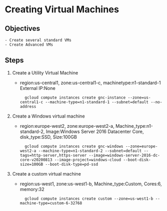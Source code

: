 # Creating Virtual Machines

## Objectives
    - Create several standard VMs
    - Create Advanced VMs

## Steps
1.  Create a Utility Virtual Machine

    - region:us-central1, zone:us-central1-c, machinetype:n1-standard-1 External IP:None

            gcloud compute instances create gnc-instance --zone=us-central1-c --machine-type=n1-standard-1 --subnet=default --no-address

2.  Create a Windows virtual machine

    - region:europe-west2, zone:europe-west2-a, Machine_type:n1-standard-2, Image:Windows Server 2016 Datacenter Core, disk_type:SSD, Size:100GB

            gcloud compute instances create gnc-windows --zone=europe-west2-a --machine-type=n1-standard-2 --subnet=default --tags=http-server,https-server --image=windows-server-2016-dc-core-v20200813 --image-project=windows-cloud --boot-disk-size=100GB --boot-disk-type=pd-ssd

3.  Create a custom virtual machine

    - region:us-west1, zone:us-west1-b, Machine_type:Custom, Cores:6, memory:32

            gcloud compute instances create custom --zone=us-west1-b --machine-type=custom-6-32768

